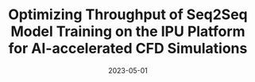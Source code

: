 ---
title: "Optimizing Throughput of Seq2Seq Model Training on the IPU Platform for AI-accelerated CFD Simulations"
collection: publications
permalink: /publication/2023-05-01-Optimizing-Throughput-of-Seq2Seq-Model-Training-on-the-IPU-Platform-for-AI-accelerated-CFD-Simulations
type: "journal"
date: 2023-05-01
venue: '<em>Future Generation Computer Systems</em>(143), pp. 149-162'
citation: ' P. Rosciszewski,  A. Krzywaniak,  <strong>S. Iserte</strong>,  K. Rojek, and  P. Gepner, &quot;Optimizing Throughput of Seq2Seq Model Training on the IPU Platform for AI-accelerated CFD Simulations.&quot; <em>Future Generation Computer Systems</em>(143), pp. 149-162, May 2023.'
---